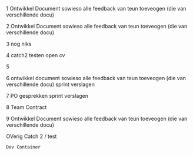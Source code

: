 1
    Ontwikkel Document
        sowieso alle feedback van teun toeveogen (die van verschillende docu)

2
    Ontwikkel Document
        sowieso alle feedback van teun toeveogen (die van verschillende docu)

3
    nog niks

4
    catch2 testen
    open cv
    
5

6
    ontwikkel document
        sowieso alle feedback van teun toeveogen (die van verschillende docu)
    sprint verslagen

7
    PO gesprekken
    sprint verslagen

8 
    Team Contract

9
    Ontwikkel Document
        sowieso alle feedback van teun toeveogen (die van verschillende docu)

OVerig
    Catch 2 / test

    Dev Container